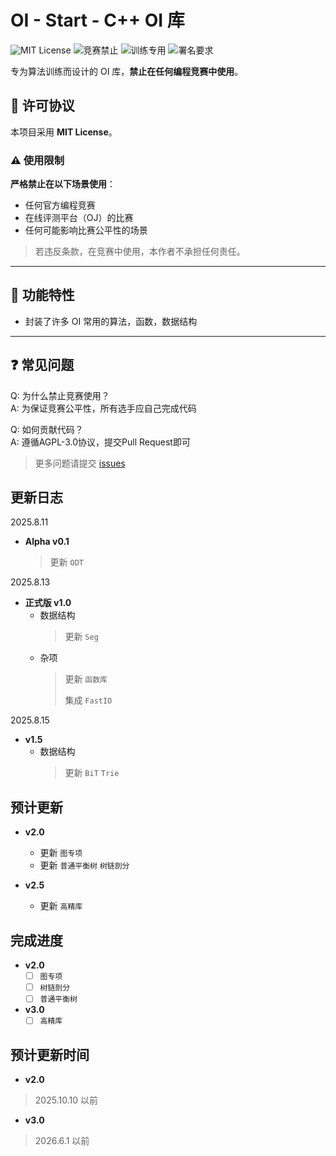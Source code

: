 # OI - Start - C++ OI 库

![MIT License](https://img.shields.io/badge/License-MIT-yellow.svg)
![竞赛禁止](https://img.shields.io/badge/竞赛使用-禁止-red)
![训练专用](https://img.shields.io/badge/用途-算法训练-9cf)
![署名要求](https://img.shields.io/badge/署名-必须保留-brightgreen)

专为算法训练而设计的 OI 库，**禁止在任何编程竞赛中使用**。

## 📜 许可协议
本项目采用 **MIT License**。

### ⚠️ 使用限制
**严格禁止在以下场景使用**：
- 任何官方编程竞赛
- 在线评测平台（OJ）的比赛
- 任何可能影响比赛公平性的场景

> 若违反条款，在竞赛中使用，本作者不承担任何责任。

---

## 🚀 功能特性
- 封装了许多 OI 常用的算法，函数，数据结构
---

## ❓ 常见问题
Q: 为什么禁止竞赛使用？  
A: 为保证竞赛公平性，所有选手应自己完成代码

Q: 如何贡献代码？  
A: 遵循AGPL-3.0协议，提交Pull Request即可

> 更多问题请提交 [issues](https://github.com/Transparent-fish/OI-Start/issues)

## 更新日志

2025.8.11
- **Alpha v0.1**
  > 更新 `ODT`

2025.8.13
- **正式版 v1.0**
   - 数据结构 
     > 更新  `Seg`
     >
   - 杂项
     > 更新 `函数库`
     >
     > 集成 `FastIO`

2025.8.15
- **v1.5**
  - 数据结构
    > 更新 `BiT` `Trie`

## **预计更新**

- **v2.0**
  - 更新 `图专项`
  - 更新 `普通平衡树` `树链剖分`


- **v2.5**
  - 更新 `高精库`

## **完成进度**

- **v2.0**
  - [ ] `图专项`
  - [ ] `树链剖分`
  - [ ] `普通平衡树`

- **v3.0**
  - [ ] `高精库`

## 预计更新时间

- **v2.0**
> 2025.10.10 以前

- **v3.0**
> 2026.6.1 以前
